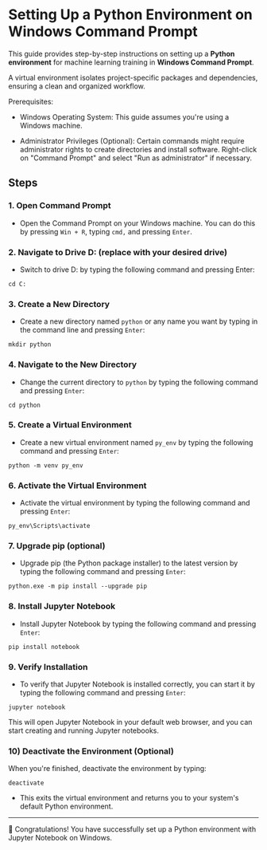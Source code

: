 # Setting Up a Python Environment on Windows Command Prompt


This guide provides step-by-step instructions on setting up a **Python environment** for machine learning training in **Windows Command Prompt**.

A virtual environment isolates project-specific packages and dependencies, ensuring a clean and organized workflow.

Prerequisites:

- Windows Operating System: This guide assumes you're using a Windows machine.

- Administrator Privileges (Optional): Certain commands might require administrator rights to create directories and install software. Right-click on "Command Prompt" and select "Run as administrator" if necessary.

## Steps 

### 1. Open Command Prompt

- Open the Command Prompt on your Windows machine. You can do this by pressing `Win + R`, typing `cmd,` and pressing `Enter`.

### 2. Navigate to Drive D: (replace with your desired drive)
- Switch to drive D: by typing the following command and pressing Enter:

`cd C:`

### 3. Create a New Directory
- Create a new directory named `python` or any name you want by typing in the command line and pressing `Enter`:

`mkdir python`

### 4. Navigate to the New Directory
- Change the current directory to `python` by typing the following command and pressing `Enter`:

`cd python`

### 5. Create a Virtual Environment
- Create a new virtual environment named `py_env` by typing the following command and pressing `Enter`:

`python -m venv py_env`

### 6. Activate the Virtual Environment
- Activate the virtual environment by typing the following command and pressing `Enter`:

`py_env\Scripts\activate`


### 7. Upgrade pip (optional)
- Upgrade pip (the Python package installer) to the latest version by typing the following command and pressing `Enter`:

`python.exe -m pip install --upgrade pip`

### 8. Install Jupyter Notebook
- Install Jupyter Notebook by typing the following command and pressing `Enter`:

`pip install notebook`

### 9. Verify Installation
- To verify that Jupyter Notebook is installed correctly, you can start it by typing the following command and pressing `Enter`:

`jupyter notebook`

This will open Jupyter Notebook in your default web browser, and you can start creating and running Jupyter notebooks.

### 10) Deactivate the Environment (Optional)

When you're finished, deactivate the environment by typing:

`deactivate`

- This exits the virtual environment and returns you to your system's default Python environment.

---

🥇 Congratulations! You have successfully set up a Python environment with Jupyter Notebook on Windows.








